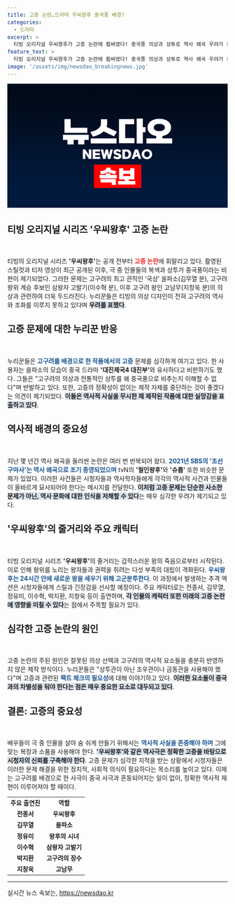 ```yaml
---
title: 고증 논란…드라마 우씨왕후 중국풍 배경?
categories:
  - 드라마
excerpt: >
  티빙 오리지널 우씨왕후가 고증 논란에 휩싸였다! 중국풍 의상과 상투로 역사 왜곡 우려가 커지며, 누리꾼들의 혹독한 비판이 쏟아지고 있다. 사극 열풍 속, 우씨왕후는 과연 어떤 반향을 일으킬까? 클릭해서 확인해보세요!
feature_text: >
  티빙 오리지널 우씨왕후가 고증 논란에 휩싸였다! 중국풍 의상과 상투로 역사 왜곡 우려가 커지며, 누리꾼들의 혹독한 비판이 쏟아지고 있다. 사극 열풍 속, 우씨왕후는 과연 어떤 반향을 일으킬까? 클릭해서 확인해보세요!
image: '/assets/img/newsdao_breakingnews.jpg'
---
```


<p><img src="/assets/img/newsdao_breakingnews.jpg" alt="cryptoinkorea 속보" /></p>

<h2 data-ke-size="size26">티빙 오리지널 시리즈 '우씨왕후' 고증 논란</h2>

<p data-ke-size="size16">&nbsp;</p>

<p>티빙의 오리지널 시리즈 <b>'우씨왕후'</b>는 공개 전부터 <b><span style="color: #ee2323;">고증 논란</span></b>에 휘말리고 있다. 촬영된 스틸컷과 티저 영상이 최근 공개된 이후, 극 중 인물들의 복색과 상투가 중국풍이라는 비판이 제기되었다. 그러한 문제는 고구려의 최고 관직인 ‘국상’ 을파소(김무열 분), 고구려 왕위 계승 후보인 삼왕자 고발기(이수혁 분), 이후 고구려 왕인 고남무(지창욱 분)의 의상과 관련하여 더욱 두드러진다. 누리꾼들은 티빙의 의상 디자인이 전혀 고구려의 역사와 조화를 이루지 못하고 있다며 <b><span style="background-color: #21538527;">우려를 표했다</span></b>.</p>

<h2 data-ke-size="size26">고증 문제에 대한 누리꾼 반응</h2>

<p data-ke-size="size16">&nbsp;</p>

<p>누리꾼들은 <b><span style="color: #1a5490;">고구려를 배경으로 한 작품에서의 고증</span></b> 문제를 심각하게 여기고 있다. 한 사용자는 을파소의 모습이 중국 드라마 <b>'대진제국4 대진부'</b>와 유사하다고 비판하기도 했다. 그들은 "고구려의 의상과 전통적인 상투를 왜 중국풍으로 비추는지 이해할 수 없다"며 반발하고 있다. 또한, 고증의 정확성이 없이는 제작 자체를 중단하는 것이 좋겠다는 의견이 제기되었다. <b><span style="background-color: #21538527;">이들은 역사적 사실을 무시한 채 제작된 작품에 대한 실망감을 표출하고 있다</span></b>.</p>

<h2 data-ke-size="size26">역사적 배경의 중요성</h2>

<p data-ke-size="size16">&nbsp;</p>

<p>지난 몇 년간 역사 왜곡을 둘러싼 논란은 여러 번 반복되어 왔다. <b><span style="color: #1a5490;">2021년 SBS의 '조선구마사'는 역사 왜곡으로 조기 종영되었으며</span></b> tvN의 <b>'철인왕후'</b>와 <b>'슈룹'</b> 또한 비슷한 문제가 있었다. 이러한 사건들은 시청자들과 역사학자들에게 각각의 역사적 사건과 인물들이 올바르게 묘사되어야 한다는 메시지를 전달한다. <b><span style="background-color: #21538527;">이처럼 고증 문제는 단순한 사소한 문제가 아닌, 역사 문화에 대한 인식을 저해할 수 있다</span></b>는 매우 심각한 우려가 제기되고 있다.</p>

<h2 data-ke-size="size26">'우씨왕후'의 줄거리와 주요 캐릭터</h2>

<p data-ke-size="size16">&nbsp;</p>

<p>티빙 오리지널 시리즈 <b>'우씨왕후'</b>의 줄거리는 갑작스러운 왕의 죽음으로부터 시작된다. 이로 인해 왕위를 노리는 왕자들과 권력을 쥐려는 다섯 부족의 대립이 격화된다. <b><span style="color: #1a5490;">우씨왕후는 24시간 안에 새로운 왕을 세우기 위해 고군분투한다</span></b>. 이 과정에서 발생하는 추격 액션은 시청자들에게 스릴과 긴장감을 선사할 예정이다. 주요 캐릭터로는 전종서, 김무열, 정유미, 이수혁, 박지환, 지창욱 등이 출연하며, <b><span style="background-color: #21538527;">각 인물의 캐릭터 또한 미래의 고증 논란에 영향을 미칠 수 있다</span></b>는 점에서 주목할 필요가 있다.</p>

<h2 data-ke-size="size26">심각한 고증 논란의 원인</h2>

<p data-ke-size="size16">&nbsp;</p>

<p>고증 논란의 주된 원인은 잘못된 의상 선택과 고구려의 역사적 요소들을 충분히 반영하지 않은 제작 방식이다. 누리꾼들은 "상투관이 아닌 조우관이나 금동관을 사용해야 했다"며 고증과 관련된 <b><span style="color: #1a5490;">팩트 체크의 필요성</span></b>에 대해 이야기하고 있다. <b><span style="background-color: #21538527;">이러한 요소들이 중국과의 차별성을 둬야 한다는 점은 매우 중요한 요소로 대두되고 있다</span></b>.</p>

<h2 data-ke-size="size26">결론: 고증의 중요성</h2>

<p data-ke-size="size16">&nbsp;</p>

<p>배우들이 극 중 인물을 살아 숨 쉬게 만들기 위해서는 <b><span style="color: #1a5490;">역사적 사실을 존중해야 하며</span></b> 그에 맞는 복장과 소품을 사용해야 한다. <b><span style="background-color: #21538527;">'우씨왕후'와 같은 역사극은 정확한 고증을 바탕으로 시청자의 신뢰를 구축해야 한다</span></b>. 고증 문제가 심각한 지적을 받는 상황에서 시청자들은 이러한 문제 해결을 위한 정치적, 사회적 의식이 필요하다는 목소리를 높이고 있다. 이제는 고구려를 배경으로 한 사극이 중국 사극과 혼동되어지는 일이 없이, 정확한 역사적 재현이 이루어져야 할 때이다.</p>

<table style="width: 100%;">
  <tr>
    <td style="text-align: center; height: 17px;"><b>주요 출연진</b></td>
    <td style="text-align: center; height: 17px;"><b>역할</b></td>
  </tr>
  <tr>
    <td style="text-align: center; height: 17px;"><b>전종서</b></td>
    <td style="text-align: center; height: 17px;"><b>우씨왕후</b></td>
  </tr>
  <tr>
    <td style="text-align: center; height: 17px;"><b>김무열</b></td>
    <td style="text-align: center; height: 17px;"><b>을파소</b></td>
  </tr>
  <tr>
    <td style="text-align: center; height: 17px;"><b>정유미</b></td>
    <td style="text-align: center; height: 17px;"><b>왕후의 시녀</b></td>
  </tr>
  <tr>
    <td style="text-align: center; height: 17px;"><b>이수혁</b></td>
    <td style="text-align: center; height: 17px;"><b>삼왕자 고발기</b></td>
  </tr>
  <tr>
    <td style="text-align: center; height: 17px;"><b>박지환</b></td>
    <td style="text-align: center; height: 17px;"><b>고구려의 장수</b></td>
  </tr>
  <tr>
    <td style="text-align: center; height: 17px;"><b>지창욱</b></td>
    <td style="text-align: center; height: 17px;"><b>고남무</b></td>
  </tr>
</table>

<hr />
실시간 뉴스 속보는, <a href="https://newsdao.kr" rel="dofollow">https://newsdao.kr</a>


